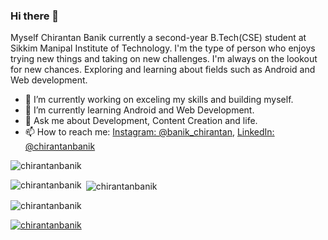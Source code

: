 ### Hi there 👋
Myself Chirantan Banik currently a second-year B.Tech(CSE) student at Sikkim Manipal Institute of Technology. I'm the type of person who enjoys trying new things and taking on new challenges. I'm always on the lookout for new chances. Exploring and learning about fields such as Android and Web development.

- 🔭 I’m currently working on exceling my skills and building myself.
- 🌱 I’m currently learning Android and Web Development.
- 💬 Ask me about Development, Content Creation and life.
- 📫 How to reach me: [Instagram: @banik_chirantan](https://www.instagram.com/banik_chirantan/), [LinkedIn: @chirantanbanik](https://www.linkedin.com/in/chirantanbanik-3403401a1/)


<p align="left"> <img src="https://komarev.com/ghpvc/?username=chirantanbanik&label=Profile%20views&color=0e75b6&style=flat" alt="chirantanbanik" /> </p>

<p><img align="left" src="https://github-readme-stats.vercel.app/api/top-langs?username=chirantanbanik&show_icons=true&locale=en&layout=compact" alt="chirantanbanik" />
  
<p>&nbsp;<img align="center" src="https://github-readme-stats.vercel.app/api?username=chirantanbanik&show_icons=true&locale=en" alt="chirantanbanik" /></p>
<p><img align="center" src="https://github-readme-streak-stats.herokuapp.com/?user=chirantanbanik&" alt="chirantanbanik" /></p>
<p align="left"> <a href="https://github.com/ryo-ma/github-profile-trophy"><img src="https://github-profile-trophy.vercel.app/?username=chirantanbanik" alt="chirantanbanik" /></a> </p>



